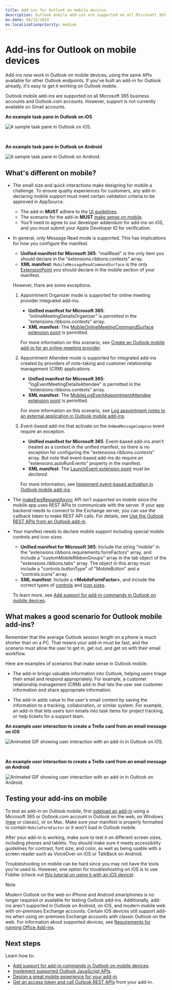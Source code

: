 ```yaml
---
title: Add-ins for Outlook on mobile devices
description: Outlook mobile add-ins are supported on all Microsoft 365 business accounts and Outlook.com accounts.
ms.date: 04/12/2024
ms.localizationpriority: medium
---
```


# Add-ins for Outlook on mobile devices

Add-ins now work in Outlook on mobile devices, using the same APIs available for other Outlook endpoints. If you've built an add-in for Outlook already, it's easy to get it working on Outlook mobile.

Outlook mobile add-ins are supported on all Microsoft 365 business accounts and Outlook.com accounts. However, support is not currently available on Gmail accounts.

**An example task pane in Outlook on iOS**

![A sample task pane in Outlook on iOS.](../images/outlook-mobile-addin-taskpane.png)

<br/>

**An example task pane in Outlook on Android**

![A sample task pane in Outlook on Android.](../images/outlook-mobile-addin-taskpane-android.png)

## What's different on mobile?

- The small size and quick interactions make designing for mobile a challenge. To ensure quality experiences for customers, any add-in declaring mobile support must meet certain validation criteria to be approved in AppSource.
  - The add-in **MUST** adhere to the [UI guidelines](outlook-addin-design.md).
  - The scenario for the add-in **MUST** [make sense on mobile](#what-makes-a-good-scenario-for-outlook-mobile-add-ins).
  - You'll need to agree to our developer addendum for add-ins on iOS, and you must submit your Apple Developer ID for verification.

- In general, only Message Read mode is supported. This has implications for how you configure the manifest.
  - **Unified manifest for Microsoft 365**: "mailRead" is the only item you should declare in the "extensions.ribbons.contexts" array.
  - **XML manifest**: `MobileMessageReadCommandSurface` is the only [ExtensionPoint](/javascript/api/manifest/extensionpoint#mobilemessagereadcommandsurface) you should declare in the mobile section of your manifest. 
  
  However, there are some exceptions.
  1. Appointment Organizer mode is supported for online meeting provider integrated add-ins.
     - **Unified manifest for Microsoft 365**: "onlineMeetingDetailsOrganizer" is permitted in the "extensions.ribbons.contexts" array.
     - **XML manifest**: The [MobileOnlineMeetingCommandSurface extension point](/javascript/api/manifest/extensionpoint#mobileonlinemeetingcommandsurface) is permitted. 
  
     For more information on this scenario, see [Create an Outlook mobile add-in for an online-meeting provider](online-meeting.md).

  1. Appointment Attendee mode is supported for integrated add-ins created by providers of note-taking and customer relationship management (CRM) applications. 
     - **Unified manifest for Microsoft 365**: "logEventMeetingDetailsAttendee" is permitted in the "extensions.ribbons.contexts" array.
     - **XML manifest**: The [MobileLogEventAppointmentAttendee extension point](/javascript/api/manifest/extensionpoint#mobilelogeventappointmentattendee) is permitted. 
    
     For more information on this scenario, see [Log appointment notes to an external application in Outlook mobile add-ins](mobile-log-appointments.md).

  1. Event-based add-ins that activate on the `OnNewMessageCompose` event require an exception.
     - **Unified manifest for Microsoft 365**: Event-based add-ins aren't treated as a context in the unified manifest, so there is no exception for configuring the "extensions.ribbons.contexts" array. But note that event-based add-ins do require an "extensions.autoRunEvents" property in the manifest. 
     - **XML manifest**: The [LaunchEvent extension point](/javascript/api/manifest/extensionpoint#launchevent) *must be declared*. 
  
     For more information, see [Implement event-based activation in Outlook mobile add-ins](mobile-event-based.md).

- The [makeEwsRequestAsync](/javascript/api/requirement-sets/outlook/preview-requirement-set/office.context.mailbox#methods) API isn't supported on mobile since the mobile app uses REST APIs to communicate with the server. If your app backend needs to connect to the Exchange server, you can use the callback token to make REST API calls. For details, see [Use the Outlook REST APIs from an Outlook add-in](use-rest-api.md).

- Your manifest needs to declare mobile support including special mobile controls and icon sizes. 
  - **Unified manifest for Microsoft 365**: Include the string "mobile" in the "extensions.ribbons.requirements.formFactors" array, and include a "customMobileRibbonGroups" array in the tab object of the "extensions.ribbons.tabs" array. The object in this array must include a "controls.buttonType" of "MobileButton" and a "controls.icons" array.
  - **XML manifest**: Include a **\<MobileFormFactor\>**, and include the correct types of [controls](/javascript/api/manifest/control) and [icon sizes](/javascript/api/manifest/icon).
  
  To learn more, see [Add support for add-in commands in Outlook on mobile devices](add-mobile-support.md).

## What makes a good scenario for Outlook mobile add-ins?

Remember that the average Outlook session length on a phone is much shorter than on a PC. That means your add-in must be fast, and the scenario must allow the user to get in, get out, and get on with their email workflow.

Here are examples of scenarios that make sense in Outlook mobile.

- The add-in brings valuable information into Outlook, helping users triage their email and respond appropriately. For example, a customer relationship management (CRM) add-in that lets the user see customer information and share appropriate information.

- The add-in adds value to the user's email content by saving the information to a tracking, collaboration, or similar system. For example, an add-in that lets users turn emails into task items for project tracking, or help tickets for a support team.

**An example user interaction to create a Trello card from an email message on iOS**

![Animated GIF showing user interaction with an add-in in Outlook on iOS.](../images/outlook-mobile-addin-interaction.gif)

<br/>

**An example user interaction to create a Trello card from an email message on Android**

![Animated GIF showing user interaction with an add-in in Outlook on Android.](../images/outlook-mobile-addin-interaction-android.gif)

## Testing your add-ins on mobile

To test an add-in on Outlook mobile, first [sideload an add-in](sideload-outlook-add-ins-for-testing.md) using a Microsoft 365 or Outlook.com account in Outlook on the web, on Windows ([new](https://support.microsoft.com/office/656bb8d9-5a60-49b2-a98b-ba7822bc7627) or classic), or on Mac. Make sure your manifest is properly formatted to contain `MobileFormFactor` or it won't load in Outlook mobile.

After your add-in is working, make sure to test it on different screen sizes, including phones and tablets. You should make sure it meets accessibility guidelines for contrast, font size, and color, as well as being usable with a screen reader such as VoiceOver on iOS or TalkBack on Android.

Troubleshooting on mobile can be hard since you may not have the tools you're used to. However, one option for troubleshooting on iOS is to use Fiddler (check out [this tutorial on using it with an iOS device](https://www.telerik.com/blogs/using-fiddler-with-apple-ios-devices)).

> [!NOTE]
> Modern Outlook on the web on iPhone and Android smartphones is no longer required or available for testing Outlook add-ins. Additionally, add-ins aren't supported in Outlook on Android, on iOS, and modern mobile web with on-premises Exchange accounts. Certain iOS devices still support add-ins when using on-premises Exchange accounts with classic Outlook on the web. For information about supported devices, see [Requirements for running Office Add-ins](../concepts/requirements-for-running-office-add-ins.md#client-requirements-non-windows-smartphone-and-tablet).

## Next steps

Learn how to:

- [Add support for add-in commands in Outlook on mobile devices](add-mobile-support.md).
- [Implement supported Outlook JavaScript APIs](outlook-mobile-apis.md).
- [Design a great mobile experience for your add-in](outlook-addin-design.md).
- [Get an access token and call Outlook REST APIs](use-rest-api.md) from your add-in.
